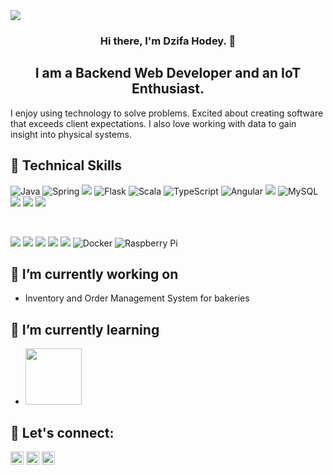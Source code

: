 <img src="https://user-images.githubusercontent.com/60604704/146805885-ea9478ea-5db3-4a61-a4c7-ad12edec980a.gif">

<h3 align="center">
Hi there, I'm Dzifa Hodey. 👋
</h3>

<h2 align="center">
I am a Backend Web Developer and an IoT Enthusiast.
</h2>

I enjoy using technology to solve problems. Excited about creating software that exceeds client expectations.
I also love working with data to gain insight into physical systems.

## 💼 Technical Skills
![Java](https://img.shields.io/badge/Code-Java-%23ED8B00.svg?style=flat&logo=java&logoColor=white)
![Spring](https://img.shields.io/badge/Code-Spring-%236DB33F.svg?style=flat&logo=spring&logoColor=white)
![](https://img.shields.io/badge/Code-Python-informational?style=flat&logo=Python&color=003B57)
![Flask](https://img.shields.io/badge/Code-Flask-%23000.svg?style=flat&logo=flask&logoColor=white)
![Scala](https://img.shields.io/badge/Code-Scala-%23DC322F.svg?style=flat&logo=scala&logoColor=white)
![TypeScript](https://img.shields.io/badge/Code-Typescript-%23007ACC.svg?style=flat&logo=typescript&logoColor=white)
![Angular](https://img.shields.io/badge/Code-Angular-%23DD0031.svg?style=flat&logo=angular&logoColor=white)
![](https://img.shields.io/badge/Code-PostgreSQL-informational?style=flat&logo=PostgreSQL&color=336791)
![MySQL](https://img.shields.io/badge/Code-MySql-%2300f.svg?style=flat&logo=mysql&logoColor=white)
![](https://img.shields.io/badge/Code-HTML5-informational?style=flat&logo=HTML5&color=E34F26)
![](https://img.shields.io/badge/Code-JavaScript-informational?style=flat&logo=JavaScript&color=F7DF1E)
![](https://img.shields.io/badge/Style-CSS3-informational?style=flat&logo=CSS3&color=1572B6)

</br>


![](https://img.shields.io/badge/Tools-Git-informational?style=flat&logo=Git&color=F05032)
![](https://img.shields.io/badge/Tools-GitHub-informational?style=flat&logo=GitHub&color=181717)
![](https://img.shields.io/badge/Tools-Heroku-informational?style=flat&logo=Heroku&color=430098)
![](https://img.shields.io/badge/Tools-Jira-informational?style=flat&logo=jira&color=00C7B7)
![](https://img.shields.io/badge/Tools-Postman-informational?style=flat&logo=Postman&color=FF6C37)
![Docker](https://img.shields.io/badge/Tool-Docker-%230db7ed.svg?style=flat&logo=docker&logoColor=white)
![Raspberry Pi](https://img.shields.io/badge/Tool-RaspberryPi-C51A4A?style=flat&logo=Raspberry-Pi)


## 🔭 I’m currently working on 
- Inventory and Order Management System for bakeries



## 🌱 I’m currently learning
 - <img src="https://img.shields.io/badge/angular-%23DD0031.svg?style=for-the-badge&logo=angular&logoColor=white" width=90>





## 💬 Let's connect: 
<a href="https://www.linkedin.com/in/dzifahodey/"><img src="https://user-images.githubusercontent.com/60604704/146801065-cea3c678-8254-4ef8-b51c-dd9f0c3fff08.png" alt="Dzifa Hodey | LinkedIn" width="21px"/></a>
<a href="https://dev.to/dzifahodey"><img src="https://user-images.githubusercontent.com/60604704/146801738-791ee66a-edf7-4610-ad7f-3f06efcb6b15.png" alt="Dzifa Hodey | Dev.to" width="21px"/></a>
<a href="https://twitter.com/dzifss_"><img src="https://user-images.githubusercontent.com/60604704/146802264-80928758-c9f4-4086-893b-e92b378c30cd.png" alt="Dzifa Hodey | Twitter" width="21px"/></a>



<!--
**DzifaHodey/DzifaHodey** is a ✨ _special_ ✨ repository because its `README.md` (this file) appears on your GitHub profile.

Here are some ideas to get you started:

- 🔭 I’m currently working on ...
- 🌱 I’m currently learning ...
- 👯 I’m looking to collaborate on ...
- 🤔 I’m looking for help with ...
- 💬 Ask me about ...
- 📫 How to reach me: ...
- 😄 Pronouns: ...
- ⚡ Fun fact: ...
-->
